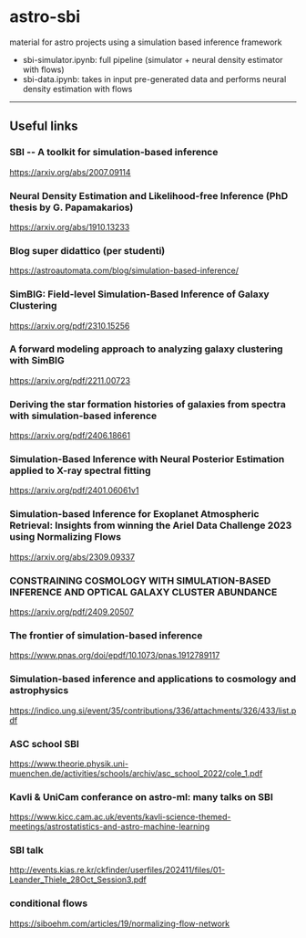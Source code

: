 # astro-sbi
material for astro projects using a simulation based inference framework 


- sbi-simulator.ipynb: full pipeline (simulator + neural density estimator with flows)
- sbi-data.ipynb: takes in input pre-generated data and performs neural density estimation with flows 
--------------------------------





## Useful links

### SBI -- A toolkit for simulation-based inference
https://arxiv.org/abs/2007.09114

### Neural Density Estimation and Likelihood-free Inference (PhD thesis by G. Papamakarios)
https://arxiv.org/abs/1910.13233

### Blog super didattico (per studenti)
https://astroautomata.com/blog/simulation-based-inference/

### SimBIG: Field-level Simulation-Based Inference of Galaxy Clustering
https://arxiv.org/pdf/2310.15256

### A forward modeling approach to analyzing galaxy clustering with SimBIG
https://arxiv.org/pdf/2211.00723

### Deriving the star formation histories of galaxies from spectra with simulation-based inference
https://arxiv.org/pdf/2406.18661

### Simulation-Based Inference with Neural Posterior Estimation applied to X-ray spectral fitting
https://arxiv.org/pdf/2401.06061v1

### Simulation-based Inference for Exoplanet Atmospheric Retrieval: Insights from winning the Ariel Data Challenge 2023 using Normalizing Flows
https://arxiv.org/abs/2309.09337

### CONSTRAINING COSMOLOGY WITH SIMULATION-BASED INFERENCE AND OPTICAL GALAXY CLUSTER ABUNDANCE
https://arxiv.org/pdf/2409.20507

### The frontier of simulation-based inference
https://www.pnas.org/doi/epdf/10.1073/pnas.1912789117

### Simulation-based inference and applications to cosmology and astrophysics
https://indico.ung.si/event/35/contributions/336/attachments/326/433/list.pdf

### ASC school SBI
https://www.theorie.physik.uni-muenchen.de/activities/schools/archiv/asc_school_2022/cole_1.pdf

### Kavli & UniCam conferance on astro-ml: many talks on SBI
https://www.kicc.cam.ac.uk/events/kavli-science-themed-meetings/astrostatistics-and-astro-machine-learning

### SBI talk
http://events.kias.re.kr/ckfinder/userfiles/202411/files/01-Leander_Thiele_28Oct_Session3.pdf

### conditional flows
https://siboehm.com/articles/19/normalizing-flow-network
